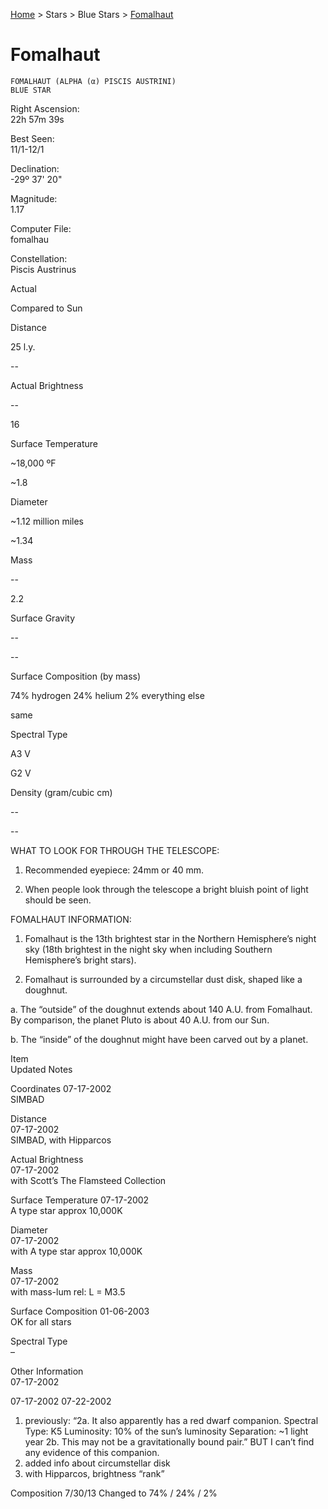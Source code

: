 <p><a href="/">Home</a> > Stars > Blue Stars > <a href=".">Fomalhaut</a> </p>

# Fomalhaut

	FOMALHAUT (ALPHA (α) PISCIS AUSTRINI)
	BLUE STAR



Right Ascension:	
22h 57m 39s	
	
Best Seen:	
11/1-12/1

Declination:	
-29º 37' 20"	
	
Magnitude:	
1.17

	
	
	
	


Computer File:	
fomalhau	
	
Constellation:	
Piscis Austrinus





	
	
Actual	
	
Compared to Sun

Distance	
	
25 l.y.	
	
--

Actual Brightness	
	
--	
	
16

Surface Temperature 	
	
~18,000 ºF	
	
~1.8

Diameter	
	
~1.12 million miles	
	
~1.34

Mass	
	
--	
	
2.2

Surface Gravity	
	
--	
	
--

Surface Composition (by mass)	
	
74% hydrogen
24% helium
2% everything else	
	

same


Spectral Type	
	
A3 V	
	
G2 V

Density (gram/cubic cm)	
	
--	
	
--





WHAT TO LOOK FOR THROUGH THE TELESCOPE:

1.	Recommended eyepiece: 24mm or 40 mm.

2.	When people look through the telescope a bright bluish point of light should be seen.


FOMALHAUT INFORMATION:

1.	Fomalhaut is the 13th brightest star in the Northern Hemisphere’s night sky (18th brightest in the night sky when including Southern Hemisphere’s bright stars).

2.	Fomalhaut is surrounded by a circumstellar dust disk, shaped like a doughnut.
 

a.	The “outside” of the doughnut extends about 140 A.U. from Fomalhaut.  By comparison, the planet Pluto is about 40 A.U. from our Sun.

b.	The “inside” of the doughnut might have been carved out by a planet.





Item	
Updated	
Notes

Coordinates	
07-17-2002	
SIMBAD

Distance	
07-17-2002	
SIMBAD, with Hipparcos

Actual Brightness	
07-17-2002	
with Scott’s The Flamsteed Collection

Surface Temperature	
07-17-2002	
A type star approx 10,000K

Diameter	
07-17-2002	
with A type star approx 10,000K

Mass	
07-17-2002	
with mass-lum rel: L = M3.5

Surface Composition	
01-06-2003	
OK for all stars

Spectral Type	
–	


Other Information	
07-17-2002









07-17-2002
07-22-2002	
1.   previously: “2a.  It also apparently
         has a red dwarf companion.
   	Spectral Type: K5
Luminosity: 10% of the sun’s
        luminosity
Separation: ~1 light year
         2b.   This may not be a
         gravitationally bound pair.”
     BUT I can’t find any evidence of
          this companion.
2.   added info about circumstellar disk
3.   with Hipparcos, brightness “rank”

Composition	
7/30/13	
Changed to 74% / 24% / 2%

	
	


